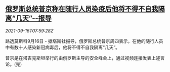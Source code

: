 <!--1631779263000-->
[俄罗斯总统普京称在随行人员染疫后他将不得不自我隔离“几天”--报导](https://cn.reuters.com/article/russia-president-putin-0916-thur-idCNKBS2GC0MP)
------

<div><i>2021-09-16T07:59:28Z</i></div><p>路透莫斯科9月16日 - 据塔斯社报导，俄罗斯总统普京周四表示，在他的随行人员中有数十人感染新冠病毒后，他将不得不自我隔离“几天”。</p><p>普京是在塔吉克斯坦举行的由俄罗斯主导的安全峰会上，通过视频连接发表上述言论。(完)</p>
